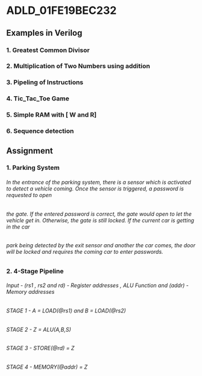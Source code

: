 # ADLD_01FE19BEC232
## Examples in Verilog
### 1. Greatest Common Divisor
### 2. Multiplication of Two Numbers using addition
### 3. Pipeling of Instructions
### 4. Tic_Tac_Toe Game
### 5. Simple RAM with [ W and R]
### 6. Sequence detection
## Assignment
###  1. Parking System
###### In the entrance of the parking system, there is a sensor which is activated to detect a vehicle coming. Once the sensor is triggered, a password is requested to open 
###### the gate. If the entered password is correct, the gate would open to let the vehicle get in. Otherwise, the gate is still locked. If the current car is getting in the car 
###### park being detected by the exit sensor and another the car comes, the door will be locked and requires the coming car to enter passwords.
###  2. 4-Stage Pipeline 
###### Input - (rs1 , rs2 and rd) - Register addresses , ALU Function and (addr) - Memory addresses 
###### STAGE 1 - A = LOAD(@rs1) and B = LOAD(@rs2)
###### STAGE 2 - Z = ALU(A,B,S)
###### STAGE 3 - STORE(@rd) = Z
###### STAGE 4 - MEMORY(@addr) = Z

